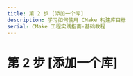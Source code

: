 ```yaml
---
title: 第 2 步 [添加一个库]
description: 学习如何使用 CMake 构建库目标
serial: CMake 工程实践指南-基础教程
---
```


# 第 2 步 [添加一个库]
